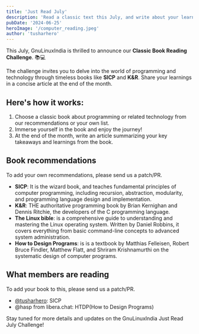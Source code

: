 ```yaml
---
title: 'Just Read July'
description: 'Read a classic text this July, and write about your learnings.'
pubDate: '2024-06-25'
heroImage: '/computer_reading.jpeg'
author: 'tusharhero'
---
```


This July, GnuLinuxIndia is thrilled to announce our **Classic Book
Reading Challenge**. 📚💻

The challenge invites you to delve into the world of programming and
technology through timeless books like **SICP** and **K&R**. Share
your learnings in a concise article at the end of the month.

## Here's how it works:

1. Choose a classic book about programming or related technology from
   our recommendations or your own list.
2. Immerse yourself in the book and enjoy the journey!
3. At the end of the month, write an article summarizing your key
   takeaways and learnings from the book.

## Book recommendations
To add your own recommendations, please send us a patch/PR.

- **SICP**: It is the wizard book, and teaches fundamental principles of
  computer programming, including recursion, abstraction, modularity,
  and programming language design and implementation.
- **K&R**: THE authoritative programming book by Brian Kernighan and Dennis
  Ritchie, the developers of the C programming language.
- **The Linux bible**: is a comprehensive guide to understanding and
  mastering the Linux operating system. Written by Daniel Robbins, it
  covers everything from basic command-line concepts to advanced
  system administration.
- **How to Design Programs**: is is a textbook by Matthias Felleisen,
  Robert Bruce Findler, Matthew Flatt, and Shriram Krishnamurthi on
  the systematic design of computer programs.
  
## What members are reading
To add your book to this, please send us a patch/PR.

- <a href="/member/tusharhero">@tusharhero</a>: SICP
- @hasp from libera.chat: HTDP(How to Design Programs)

Stay tuned for more details and updates on the GnuLinuxIndia Just Read
July Challenge!
